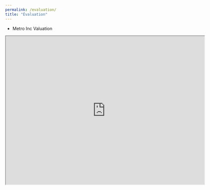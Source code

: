 ```yaml
---
permalink: /evaluation/
title: "Évaluation"
---
```

- Metro Inc Valuation

<iframe src="https://drive.google.com/file/d/1RI0iB8ChuWKpgiWiU9O5q8M3QLqW95rj/preview" width="640" height="480" allow="autoplay"></iframe>
